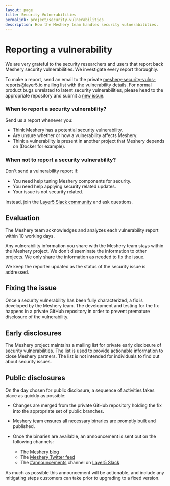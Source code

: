 ```yaml
---
layout: page
title: Security Vulnerabilities
permalink: project/security-vulnerabilities
description: How the Meshery team handles security vulnerabilities.
---
```


# Reporting a vulnerability
We are very grateful to the security researchers and users that report
back Meshery security vulnerabilities. We investigate every report thoroughly.

To make a report, send an email to the private
[meshery-security-vulns-reports@layer5.io](mailto:meshery-security-vulns-reports@layer5.io)
mailing list with the vulnerability details. For normal product bugs
unrelated to latent security vulnerabilities, please head to
the appropriate repository and submit a [new issue](https://github.com/layer5io/meshery/issues/new/choose).

### When to report a security vulnerability?

Send us a report whenever you:

- Think Meshery has a potential security vulnerability.
- Are unsure whether or how a vulnerability affects Meshery.
- Think a vulnerability is present in another project that Meshery
depends on (Docker for example).

### When not to report a security vulnerability?

Don't send a vulnerability report if:

- You need help tuning Meshery components for security.
- You need help applying security related updates.
- Your issue is not security related.

Instead, join the [Layer5 Slack community](http://slack.layer5.io/) and ask questions.

## Evaluation

The Meshery team acknowledges and analyzes each vulnerability report within 10 working days.

Any vulnerability information you share with the Meshery team stays
within the Meshery project. We don't disseminate the information to other
projects. We only share the information as needed to fix the issue.

We keep the reporter updated as the status of the security issue is addressed.

## Fixing the issue

Once a security vulnerability has been fully characterized, a fix is developed by the Meshery team.
The development and testing for the fix happens in a private GitHub repository in order to prevent
premature disclosure of the vulnerability.

## Early disclosures

The Meshery project maintains a mailing list for private early disclosure of security vulnerabilities. 
The list is used to provide actionable information to close Meshery partners. The list is not intended 
for individuals to find out about security issues.

## Public disclosures

On the day chosen for public disclosure, a sequence of activities takes place as quickly as possible:

- Changes are merged from the private GitHub repository holding the fix into the appropriate set of public
branches.

- Meshery team ensures all necessary binaries are promptly built and published.

- Once the binaries are available, an announcement is sent out on the following channels:

    - The [Meshery blog](https://meshery.io/blog/)
    - The [Meshery Twitter feed](https://twitter.com/mesheryio)
    - The [#announcements](https://layer5io.slack.com/archives/CSF3PSZT9) channel on [Layer5 Slack](http://slack.layer5.io/)

As much as possible this announcement will be actionable, and include any mitigating steps customers can take prior to upgrading to a fixed version. 
